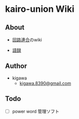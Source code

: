# kairo-union Wiki

## About

* [回路連合]()のwiki


* [語録](/words.md)

## Author

* kigawa
  * kigawa.8390@gmail.com

## Todo
* [ ] power word 管理ソフト
